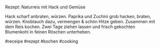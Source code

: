 Rezept: Naturreis mit Hack und Gemüse

Hack scharf anbraten, würzen. Paprika und Zuchini grob hacken, braten, würzen. Knoblauch dazu, vermengen & schön Hitze geben.
Zusammen mit dem Reis kochen.
Zwei Tage ziehen lassen und frisch gekochten Blumenkohl in feinen Röschen unterheben.

#receipe #rezept #kochen #cooking 
